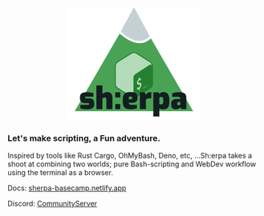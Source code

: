 <p align="center">
    <img src="sherpa.png" alt="Sh:erpa Logo"/>
</p>

### Let's make scripting, a Fun adventure.

Inspired by tools like Rust Cargo, OhMyBash, Deno, etc, ...Sh:erpa takes a shoot at combining two worlds; pure Bash-scripting and WebDev workflow using the terminal as a browser.

Docs: [sherpa-basecamp.netlify.app](https://sherpa-basecamp.netlify.app)

Discord: [CommunityServer](https://discord.gg/66bQJ6cuXG)
